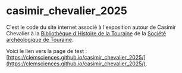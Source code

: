 # casimir_chevalier_2025

C'est le code du site internet associé à l'exposition autour de Casimir Chevalier à la [Bibliothèque d'Histoire de la Touraine](https://bht.societearcheotouraine.fr) 
de la [Société archéologique de Touraine](https://societearcheotouraine.eu).

Voici le lien vers la page de test : [https://clemsciences.github.io/casimir_chevalier_2025/](https://clemsciences.github.io/casimir_chevalier_2025/). 
